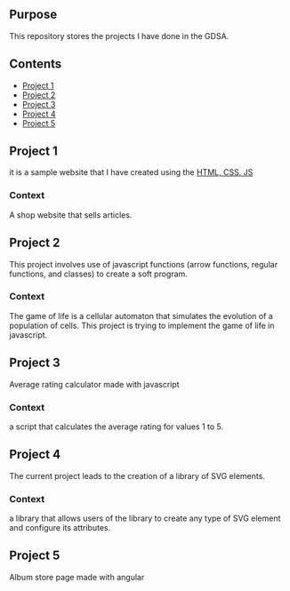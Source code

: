 


## Purpose
This repository stores the projects I have done in the GDSA.

## Contents

- [Project 1](#0x01-getting-started)
- [Project 2](#0x1J-javascript-functions)
- [Project 3](#0x2J-javascript-rating-calculator)
- [Project 4](#0x3J-javascript-svg-library)
- [Project 5](#0x4J-angular-album-store)

## Project 1

it is a sample website that I have created using the [HTML, CSS, JS](https://www.w3schools.com/html/html_intro.asp)

### Context
A shop website that sells articles.

## Project 2

This project involves use of javascript functions (arrow functions, regular functions, and classes)
to create a soft program.

### Context
The game of life is a cellular automaton that simulates the evolution of a population of cells.
This project is trying to implement the game of life in javascript.

## Project 3

Average rating calculator made with javascript

### Context

a script that calculates the average rating for values 1 to 5.

## Project 4

The current project leads to the creation of a library of SVG elements.

### Context

a library that allows users of the library to create any type of SVG element and configure its attributes.

## Project 5

Album store page made with angular


